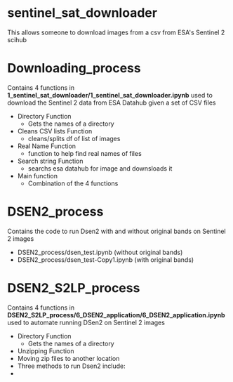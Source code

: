 # sentinel_sat_downloader

This allows someone to download images from a csv from ESA's Sentinel 2 scihub

# Downloading_process
Contains 4 functions in **1_sentinel_sat_downloader/1_sentinel_sat_downloader.ipynb** used to download the Sentinel 2 data from ESA Datahub given a set of CSV files
* Directory Function
  * Gets the names of a directory
* Cleans CSV lists Function
  * cleans/splits df of list of images
* Real Name Function
  * function to help find real names of files
* Search string Function
  * searchs esa datahub for image and downsloads it
* Main function
  * Combination of the 4 functions

# DSEN2_process
Contains the code to run Dsen2 with and without original bands on Sentinel 2 images
* DSEN2_process/dsen_test.ipynb (without original bands)
* DSEN2_process/dsen_test-Copy1.ipynb (with original bands)

# DSEN2_S2LP_process
Contains 4 functions in **DSEN2_S2LP_process/6_DSEN2_application/6_DSEN2_application.ipynb** used to automate running DSen2 on Sentinel 2 images
* Directory Function
  * Gets the names of a directory
 * Unzipping Function
  * Moving zip files to another location
 * Three methods to run  Dsen2 include:
 * 
